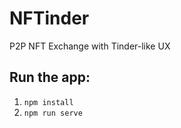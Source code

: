 # NFTinder
P2P NFT Exchange with Tinder-like UX

## Run the app:

1. `npm install`
2. `npm run serve`
